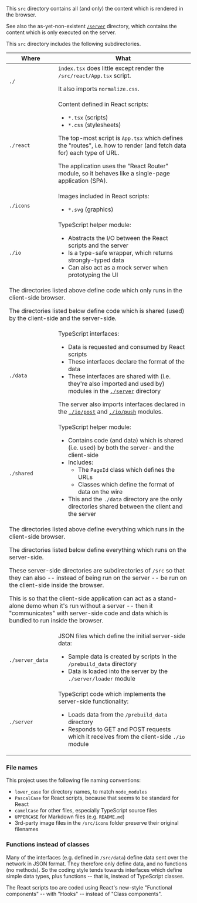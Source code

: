 This `src` directory contains all (and only)
the content which is rendered in the browser.

See also the as-yet-non-existent [`/server`](../server) directory, which contains
the content which is only executed on the server.

This `src` directory includes the following subdirectories.

<table>

<thead>
<tr>
<th>Where</th>
<th>What</th>
</tr>
</thead>

<tr>
  <td><code>./</code></td>
  <td><code>index.tsx</code> does little except render the <code>/src/react/App.tsx</code> script.
  <p>It also imports <code>normalize.css</code>.</p>
  </td>
</tr>

<tr>
  <td><code>./react</code></td>
  <td>Content defined in React scripts:
    <ul>
      <li><code>*.tsx</code> (scripts)</li>
      <li><code>*.css</code> (stylesheets)</li>
    </ul>
    <p>The top-most script is <code>App.tsx</code> which defines the "routes",
    i.e. how to render (and fetch data for) each type of URL.</p>
    <p>The application uses the "React Router" module, so it behaves like a single-page application (SPA).</p>
  </td>
</tr>

<tr>
  <td><code>./icons</code></td>
  <td>Images included in React scripts:
    <ul>
      <li><code>*.svg</code> (graphics)</li>
    </ul>
  </td>
</tr>

<tr>
  <td><code>./io</code></td>
  <td>TypeScript helper module:
    <ul>
      <li>Abstracts the I/O between the React scripts and the server</li>
      <li>Is a type-safe wrapper, which returns strongly-typed data</li>
      <li>Can also act as a mock server when prototyping the UI</li>
    </ul>
  </td>
</tr>


<tr>
<td colspan="2">
The directories listed above define code which only runs in the client-side browser.
<p>
The directories listed below define code which is shared (used) by the client-side and the server-side.
</p>
</td>
</tr>

<tr>
  <td><code>./data</code></td>
  <td>TypeScript interfaces:
    <ul>
      <li>Data is requested and consumed by React scripts</li>
      <li>These interfaces declare the format of the data</li>
      <li>These interfaces are shared with (i.e. they're also imported and used by) modules in the
      <a href="./server"><code>./server</code></a> directory</li>
    </ul>
    <p>The server also imports interfaces declared in the
    <a href="./io/post.ts"><code>./io/post</code></a> and
    <a href="./io/push.ts"><code>./io/push</code></a> modules.</p>
  </td>
</tr>

<tr>
  <td><code>./shared</code></td>
  <td>TypeScript helper module:
    <ul>
      <li>Contains code (and data) which is shared (i.e. used) by both the server- and the client-side</li>
      <li>Includes:
      <ul>
        <li>The <code>PageId</code> class which defines the URLs</li>
        <li>Classes which define the format of data on the wire</li>
      </ul></li>
      <li>This and the <code>./data</code> directory are the only directories shared between the client and the server</li>
    </ul>
  </td>
</tr>


<tr>
<td colspan="2">
The directories listed above define everything which runs in the client-side browser.
<p>
The directories listed below define everything which runs on the server-side.
</p>
<p>
These server-side directories are subdirectories of <code>/src</code> so that they can also --
instead of being run on the server -- be run on the client-side inside the browser.
</p>
<p>
This is so that the client-side application can act as a stand-alone demo when it's run without a server --
then it "communicates" with server-side code and data which is bundled to run inside the browser.
</p>
</td>
</tr>

<tr>
  <td><code>./server_data</code></td>
  <td>JSON files which define the initial server-side data:
    <ul>
      <li>Sample data is created by scripts in the <code>/prebuild_data</code> directory</li>
      <li>Data is loaded into the server by the <code>./server/loader</code> module</li>
    </ul>
  </td>
</tr>

<tr>
  <td><code>./server</code></td>
  <td>TypeScript code which implements the server-side functionality:
    <ul>
      <li>Loads data from the <code>/prebuild_data</code> directory</li>
      <li>Responds to GET and POST requests which it receives from the client-side <code>./io</code> module</li>
    </ul>
  </td>
</tr>

</table>

### File names

This project uses the following file naming conventions:

- `lower_case` for directory names, to match `node_modules`
- `PascalCase` for React scripts, because that seems to be standard for React
- `camelCase` for other files, especially TypeScript source files
- `UPPERCASE` for Markdown files (e.g. `README.md`)
- 3rd-party image files in the `/src/icons` folder preserve their original filenames

### Functions instead of classes

Many of the interfaces (e.g. defined in `/src/data`) define data sent over the network in JSON format.
They therefore only define data, and no functions (no methods).
So the coding style tends towards interfaces which define simple data types, plus functions --
that is, instead of TypeScript classes.

The React scripts too are coded using React's new-style "Functional components" -- with "Hooks" -- instead of "Class components".
